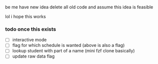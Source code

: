 be me
have new idea
delete all old code and assume this idea is feasible

lol i hope this works

### todo once this exists
- [ ] interactive mode
- [ ] flag for which schedule is wanted (above is also a flag)
- [ ] lookup student with part of a name (mini fzf clone basically)
- [ ] update raw data flag